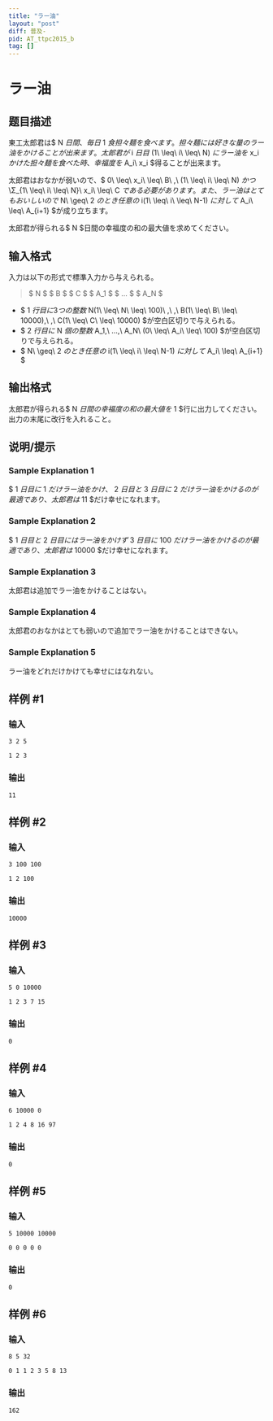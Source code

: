```yaml
---
title: "ラー油"
layout: "post"
diff: 普及-
pid: AT_ttpc2015_b
tag: []
---
```


# ラー油

## 题目描述

[problemUrl]: https://atcoder.jp/contests/ttpc2015/tasks/ttpc2015_b

東工太郎君は$ N $日間、毎日$ 1 $食担々麺を食べます。 担々麺には好きな量のラー油をかけることが出来ます。 太郎君が$ i $日目$ (1\ \leq\ i\ \leq\ N) $にラー油を$ x_i $かけた担々麺を食べた時、 幸福度を$ A_i\ x_i $得ることが出来ます。

太郎君はおなかが弱いので、$ 0\ \leq\ x_i\ \leq\ B\ \,\ (1\ \leq\ i\ \leq\ N) $かつ$ \Σ_{1\ \leq\ i\ \leq\ N}\ x_i\ \leq\ C $である必要があります。 また、ラー油はとてもおいしいので$ N\ \geq\ 2 $のとき任意の$ i(1\ \leq\ i\ \leq\ N-1) $に対して$ A_i\ \leq\ A_{i+1} $が成り立ちます。

太郎君が得られる$ N $日間の幸福度の和の最大値を求めてください。

## 输入格式

入力は以下の形式で標準入力から与えられる。

> $ N $ $ B $ $ C $ $ A_1 $ $ ... $ $ A_N $

- $ 1 $行目に3つの整数$ N(1\ \leq\ N\ \leq\ 100)\ ,\ \,\ B(1\ \leq\ B\ \leq\ 10000),\ \,\ C(1\ \leq\ C\ \leq\ 10000) $が空白区切りで与えられる。
- $ 2 $行目に$ N $個の整数$ A_1,\ …,\ A_N\ (0\ \leq\ A_i\ \leq\ 100) $が空白区切りで与えられる。
- $ N\ \geq\ 2 $のとき任意の$ i(1\ \leq\ i\ \leq\ N-1) $に対して$ A_i\ \leq\ A_{i+1} $

## 输出格式

太郎君が得られる$ N $日間の幸福度の和の最大値を$ 1 $行に出力してください。出力の末尾に改行を入れること。

## 说明/提示

### Sample Explanation 1

$ 1 $日目に$ 1 $だけラー油をかけ、$ 2 $日目と$ 3 $日目に$ 2 $だけラー油をかけるのが最適であり、太郎君は$ 11 $だけ幸せになれます。

### Sample Explanation 2

$ 1 $日目と$ 2 $日目にはラー油をかけず$ 3 $日目に$ 100 $だけラー油をかけるのが最適であり、太郎君は$ 10000 $だけ幸せになれます。

### Sample Explanation 3

太郎君は追加でラー油をかけることはない。

### Sample Explanation 4

太郎君のおなかはとても弱いので追加でラー油をかけることはできない。

### Sample Explanation 5

ラー油をどれだけかけても幸せにはなれない。

## 样例 #1

### 输入

```
3 2 5
1 2 3
```

### 输出

```
11
```

## 样例 #2

### 输入

```
3 100 100
1 2 100
```

### 输出

```
10000
```

## 样例 #3

### 输入

```
5 0 10000
1 2 3 7 15
```

### 输出

```
0
```

## 样例 #4

### 输入

```
6 10000 0
1 2 4 8 16 97
```

### 输出

```
0
```

## 样例 #5

### 输入

```
5 10000 10000
0 0 0 0 0
```

### 输出

```
0
```

## 样例 #6

### 输入

```
8 5 32
0 1 1 2 3 5 8 13
```

### 输出

```
162
```

